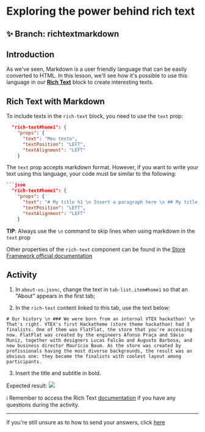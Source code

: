 # Exploring the power behind rich text

## :sparkles: **Branch:** richtextmarkdown

## Introduction

As we've seen, Markdown is a user friendly language that can be easily converted to HTML. In this lesson, we'll see how it's possible to use this language in our [**Rich Text**](https://vtex.io/docs/components/all/vtex.rich-text/) block to create interesting texts. 

## Rich Text with Markdown

To include texts in the `rich-text` block, you need to use the `text` prop:

```json
  "rich-text#home1": {
    "props": {
      "text": "Meu texto",
      "textPosition": "LEFT",
      "textAlignment": "LEFT"
    }
```

The `text` prop accepts markdown format. However, if you want to write your text using this language, your code must be similar to the following: 

```json
```json
  "rich-text#home1": {
    "props": {
      "text": "# My title h1 \n Insert a paragraph here \n ## My title h2 \n Insert the second paragraph here \n Include a list here \n - Item 1 \n - Item 2 \n - Item3",
      "textPosition": "LEFT",
      "textAlignment": "LEFT"
    }
```

**TIP**: Always use the `\n` command to skip lines when using markdown in the `text` prop

Other properties of the `rich-text` component can be found in the [Store Framework official documentation](https://vtex.io/docs/components/all/vtex.rich-text/)

## Activity

1. In `about-us.jsonc`, change the text in `tab-list.item#home1` so that an "About" appears in the first tab;

2. In the `rich-text` content linked to this tab, use the text below:

```
# Our history \n ### We were born from an internal VTEX hackathon! \n That's right. VTEX's first Hackatheme (store theme hackathon) had 3 finalists. One of them was FlatFlat, the store that you're accessing now. FlatFlat was created by the engineers Afonso Praça and Sávio Muniz, together with designers Lucas Falcão and Augusto Barbosa, and new business director Maurício Baum. As the store was created by profissionals having the most diverse backgrounds, the result was an obvious one: they became the finalists with coolest layout among participants.
```

3. Insert the title and subtitle in bold.

Expected result:
![](https://user-images.githubusercontent.com/18701182/73487350-918efd00-4385-11ea-8d9d-ccc1c3952717.png)

:information_source: Remember to access the Rich Text [documentation](https://vtex.io/docs/components/all/vtex.rich-text/) if you have any questions during the activity.

----

If you're still unsure as to how to send your answers, click [here](https://github.com/{{user.username}}/store-framework/issues/2) 
